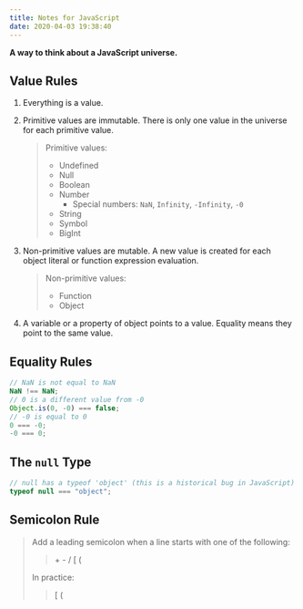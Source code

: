 ```yaml
---
title: Notes for JavaScript
date: 2020-04-03 19:38:40
---
```


**A way to think about a JavaScript universe.**

## Value Rules

1. Everything is a value.

2. Primitive values are immutable. There is only one value in the universe for each primitive value.

   > Primitive values:
   >
   > - Undefined
   > - Null
   > - Boolean
   > - Number
   >   - Special numbers: `NaN`, `Infinity`, `-Infinity`, `-0`
   > - String
   > - Symbol
   > - BigInt

3. Non-primitive values are mutable. A new value is created for each object literal or function expression evaluation.

   > Non-primitive values:
   >
   > - Function
   > - Object

4. A variable or a property of object points to a value. Equality means they point to the same value.

## Equality Rules

```javascript
// NaN is not equal to NaN
NaN !== NaN;
// 0 is a different value from -0
Object.is(0, -0) === false;
// -0 is equal to 0
0 === -0;
-0 === 0;
```

## The `null` Type

```javascript
// null has a typeof 'object' (this is a historical bug in JavaScript)
typeof null === "object";
```

## Semicolon Rule

> Add a leading semicolon when a line starts with one of the following:
>
> > \+ - / [ (
>
> In practice:
>
> > [ (
